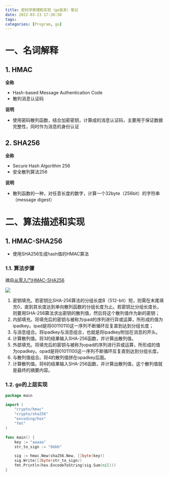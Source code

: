 ```yaml
---
title: 密码学原理和实现（go版本）笔记
date: 2022-03-23 17:30:58
tags:
categories: [Program, go]
---
```


# 一、名词解释

## 1. HMAC

**全称**

- Hash-based Message Authentication Code
- 散列消息认证码

**说明**

- 使用密码散列函数，结合加密密钥，计算成的消息认证码，主要用于保证数据完整性，同时作为消息的身份认证

## 2. SHA256

**全称**

- Secure Hash Algorithm 256
- 安全散列算法256

**说明**

- 散列函数的一种，对任意长度的数字，计算一个32byte（256bit）的字符串（message digest）

# 二、算法描述和实现

## 1. HMAC-SHA256

- 使用SHA256生成hash值的HMAC算法

### 1.1. 算法步骤

摘自[从零入门HMAC-SHA256](https://blog.csdn.net/sdnyqfyqf/article/details/105534376)

<img src="2022-03-23-01.png" />

1. 密钥填充。若密钥比SHA-256算法的分组长度B（512-bit）短，则需在末尾填充0，直到其长度达到单向散列函数的分组长度为止。若密钥比分组长度长，则要用SHA-256算法求出密钥的散列值，然后将这个散列值作为新的密钥；
2. 内部填充。将填充后的密钥与被称为ipad的序列进行异或运算，所形成的值为ipadkey。ipad是将00110110这一序列不断循环反复直到达到分组长度；
3. 与消息组合。将ipadkey与消息组合，也就是将ipadkey附加在消息的开头。
4. 计算散列值。将3的结果输入SHA-256函数，并计算出散列值。
5. 外部填充。将填充后的密钥与被称为opad的序列进行异或运算，所形成的值为opadkey。opad是将01011100这一序列不断循环反复直到达到分组长度。
6. 与散列值组合。将4的散列值拼在opadkey后面。
7. 计算散列值。将6的结果输入SHA-256函数，并计算出散列值，这个散列值就是最终的摘要内容。

### 1.2. go的上层实现

```go
package main

import (
	"crypto/hmac"
	"crypto/sha256"
	"encoding/hex"
	"fmt"
)

func main() {
	key := "aaaaa"
    str_to_sign := "bbbb"

	sig := hmac.New(sha256.New, []byte(key))
	sig.Write([]byte(str_to_sign))
	fmt.Println(hex.EncodeToString(sig.Sum(nil)))
}
```
